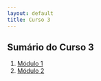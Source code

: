 ```yaml
---
layout: default
title: Curso 3
---
```

## Sumário do Curso 3
1. [Módulo 1](modulo1/index.md)
2. [Módulo 2](modulo2/index.md)

